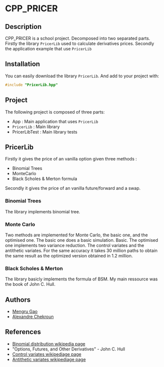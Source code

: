 # CPP_PRICER

## Description

CPP_PRICER is a school project. Decomposed into two separated parts. Firstly the library ```PricerLib``` used to calculate derivatives prices. Secondly the application example that use ```PricerLib```

## Installation

You can easily download the library ```PricerLib```. And add to your project with:
```c++
#include "PricerLib.hpp"
```

## Project

The following project is composed of three parts:
- App : Main application that uses ```PricerLib```
- ```PricerLib``` : Main library
- PricerLibTest : Main library tests

## PricerLib

Firstly it gives the price of an vanilla option given three methods :
- Binomial Trees
- MonteCarlo
- Black Scholes & Merton formula

Secondly it gives the price of an vanilla future/forward and a swap.

### Binomial Trees

The library implements binomial tree.

### Monte Carlo

Two methods are implemented for Monte Carlo, the basic one, and the optimised one. The basic one does a basic simulation. Basic.
The optimised one implements two variance reduction. The control variates and the antithetic variates. For the same accuracy it takes 30 million paths to obtain the same result as the optimized version obtained in 1.2 million.

### Black Scholes & Merton

The library basicly implements the formula of BSM. My main ressource was the book of John C. Hull.

## Authors

- [Mengru Gao](https://github.com/Mengrulune)
- [Alexandre Chekroun](https://github.com/alchekroun)

## References

- [Binomial distribution wikipedia page](https://en.wikipedia.org/wiki/Binomial_distribution)
- "Options, Futures, and Other Derivatives" - John C. Hull
- [Control variates wikipediage page](https://en.wikipedia.org/wiki/Control_variates)
- [Antithetic variates wikipediage page](https://en.wikipedia.org/wiki/Antithetic_variates)